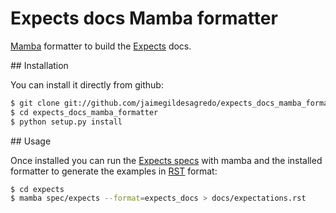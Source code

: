 # Expects docs Mamba formatter

[Mamba](https://github.com/nestorsalceda/mamba>) formatter to build the [Expects](https://github.com/jaimegildesagredo/expects>) docs.

## Installation

You can install it directly from github:

```bash
$ git clone git://github.com/jaimegildesagredo/expects_docs_mamba_formatter.git
$ cd expects_docs_mamba_formatter
$ python setup.py install
```

## Usage

Once installed you can run the [Expects specs](https://github.com/jaimegildesagredo/expects#specs>) with mamba and the installed formatter to generate the examples in [RST](http://sphinx-doc.org/rest.html>) format:

```bash
$ cd expects
$ mamba spec/expects --format=expects_docs > docs/expectations.rst
```
